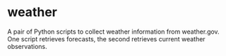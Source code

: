 # weather
A pair of Python scripts to collect weather information from weather.gov. One script retrieves forecasts, the second retrieves current weather observations.
